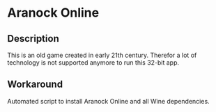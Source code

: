 # Aranock Online
## Description
This is an old game created in early 21th century. Therefor a lot of technology is not supported anymore to run this 32-bit app.

## Workaround
Automated script to install Aranock Online and all Wine dependencies.
